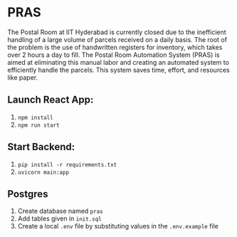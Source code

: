 # PRAS
The Postal Room at IIT Hyderabad is currently closed due to the inefficient handling of a large volume of parcels received on a daily basis. The root of the problem is the use of handwritten registers for inventory, which takes over 2 hours a day to fill. The Postal Room Automation System (PRAS) is aimed at eliminating this manual labor and creating an automated system to efficiently handle the parcels. This system saves time, effort, and resources like paper.

## Launch React App:
1. ```npm install```
2. ```npm run start```

## Start Backend:
1. ```pip install -r requirements.txt```
2. ```uvicorn main:app```

## Postgres
1. Create database named `pras`
2. Add tables given in `init.sql`
3. Create a local `.env` file by substituting values in the `.env.example` file
